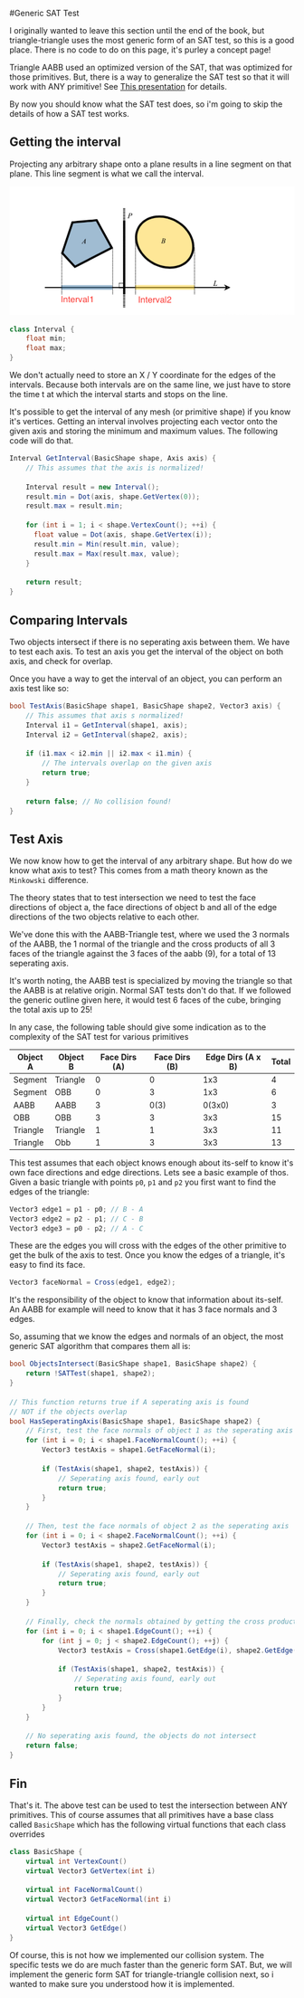 #Generic SAT Test

I originally wanted to leave this section until the end of the book, but triangle-triangle uses the most generic form of an SAT test, so this is a good place. There is no code to do on this page, it's purley a concept page!

Triangle AABB used an optimized version of the SAT, that was optimized for those primitives. But, there is a way to generalize the SAT test so that it will work with ANY primitive! See [This presentation](../Sources/GDC08_Ericson_Physics_Tutorial_SAT.ppt) for details.

By now you should know what the SAT test does, so i'm going to skip the details of how a SAT test works.

## Getting the interval

Projecting any arbitrary shape onto a plane results in a line segment on that plane. This line segment is what we call the interval.  

![Interval](sat_intervals.png)

```cs
class Interval {
    float min;
    float max;
}
```

We don't actually need to store an X / Y coordinate for the edges of the intervals. Because both intervals are on the same line, we just have to store the time t at which the interval starts and stops on the line.

It's possible to get the interval of any mesh (or primitive shape) if you know it's vertices. Getting an interval involves projecting each vector onto the given axis and storing the minimum and maximum values.  The following code will do that.

```cs
Interval GetInterval(BasicShape shape, Axis axis) {
    // This assumes that the axis is normalized!
    
    Interval result = new Interval();
    result.min = Dot(axis, shape.GetVertex(0));
    result.max = result.min;
    
    for (int i = 1; i < shape.VertexCount(); ++i) {
      float value = Dot(axis, shape.GetVertex(i));
      result.min = Min(result.min, value);
      result.max = Max(result.max, value);
    }
    
    return result;
}
```

## Comparing Intervals

Two objects intersect if there is no seperating axis between them. We have to test each axis. To test an axis you get the interval of the object on both axis, and check for overlap.

Once you have a way to get the interval of an object, you can perform an axis test like so:

```cs
bool TestAxis(BasicShape shape1, BasicShape shape2, Vector3 axis) {
    // This assumes that axis s normalized!
    Interval i1 = GetInterval(shape1, axis);
    Interval i2 = GetInterval(shape2, axis);
    
    if (i1.max < i2.min || i2.max < i1.min) {
        // The intervals overlap on the given axis
        return true;
    }
    
    return false; // No collision found!
}
```

## Test Axis

We now know how to get the interval of any arbitrary shape. But how do we know what axis to test? This comes from a math theory known as the ```Minkowski``` difference. 

The theory states that to test intersection we need to test the face directions of object a, the face directions of object b and all of the edge directions of the two objects relative to each other. 

We've done this with the AABB-Triangle test, where we used the 3 normals of the AABB, the 1 normal of the triangle and the cross products of all 3 faces of the triangle against the 3 faces of the aabb (9), for a total of 13 seperating axis.

It's worth noting, the AABB test is specialized by moving the triangle so that the AABB is at relative origin. Normal SAT tests don't do that. If we followed the generic outline given here, it would test 6 faces of the cube, bringing the total axis up to 25!

In any case, the following table should give some indication as to the complexity of the SAT test for various primitives

| Object A | Object B | Face Dirs (A) | Face Dirs (B) | Edge Dirs (A x B) | Total |
| -- | -- | -- | -- | -- | -- |
| Segment | Triangle | 0 | 0 | 1x3 | 4 |
| Segment | OBB | 0 | 3 | 1x3 | 6 |
| AABB | AABB | 3| 0(3) | 0(3x0) | 3 |
| OBB | OBB | 3 | 3 | 3x3 | 15 |
| Triangle | Triangle | 1 | 1 | 3x3 | 11 |
| Triangle | Obb | 1 | 3 | 3x3 | 13 |

This test assumes that each object knows enough about its-self to know it's own face directions and edge directions. Lets see a basic example of thos. Given a basic triangle with points ```p0```, ```p1``` and ```p2``` you first want to find the edges of the triangle:

```cs
Vector3 edge1 = p1 - p0; // B - A
Vector3 edge2 = p2 - p1; // C - B
Vector3 edge3 = p0 - p2; // A - C
```

These are the edges you will cross with the edges of the other primitive to get the bulk of the axis to test. Once you know the edges of a triangle, it's easy to find its face.

```cs
Vector3 faceNormal = Cross(edge1, edge2);
```

It's the responsibility of the object to know that information about its-self. An AABB for example will need to know that it has 3 face normals and 3 edges.

So, assuming that we know the edges and normals of an object, the most generic SAT algorithm that compares them all is:

```cs
bool ObjectsIntersect(BasicShape shape1, BasicShape shape2) {
    return !SATTest(shape1, shape2);
}

// This function returns true if A seperating axis is found
// NOT if the objects overlap
bool HasSeperatingAxis(BasicShape shape1, BasicShape shape2) {
    // First, test the face normals of object 1 as the seperating axis
    for (int i = 0; i < shape1.FaceNormalCount(); ++i) {
        Vector3 testAxis = shape1.GetFaceNormal(i);
        
        if (TestAxis(shape1, shape2, testAxis)) {
            // Seperating axis found, early out
            return true;
        }
    }
    
    // Then, test the face normals of object 2 as the seperating axis
    for (int i = 0; i < shape2.FaceNormalCount(); ++i) {
        Vector3 testAxis = shape2.GetFaceNormal(i);
        
        if (TestAxis(shape1, shape2, testAxis)) {
            // Seperating axis found, early out
            return true;
        }
    }
    
    // Finally, check the normals obtained by getting the cross product of each shapes edges.
    for (int i = 0; i < shape1.EdgeCount(); ++i) {
        for (int j = 0; j < shape2.EdgeCount(); ++j) {
            Vector3 testAxis = Cross(shape1.GetEdge(i), shape2.GetEdge(j));
            
            if (TestAxis(shape1, shape2, testAxis)) {
                // Seperating axis found, early out
                return true;
            }
        }
    }
    
    // No seperating axis found, the objects do not intersect
    return false;
}
```

## Fin

That's it. The above test can be used to test the intersection between ANY primitives. This of course assumes that all primitives have a base class called ```BasicShape``` which has the following virtual functions that each class overrides

```cs
class BasicShape {
    virtual int VertexCount() 
    virtual Vector3 GetVertex(int i)
    
    virtual int FaceNormalCount()
    virtual Vector3 GetFaceNormal(int i)
    
    virtual int EdgeCount()
    virtual Vector3 GetEdge()
}
```

Of course, this is not how we implemented our collision system. The specific tests we do are much faster than the generic form SAT. But, we will implement the generic form SAT for triangle-triangle collision next, so i wanted to make sure you understood how it is implemented.